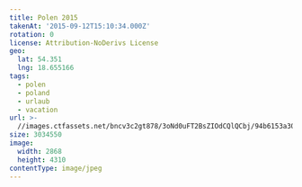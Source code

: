 ```yaml
---
title: Polen 2015
takenAt: '2015-09-12T15:10:34.000Z'
rotation: 0
license: Attribution-NoDerivs License
geo:
  lat: 54.351
  lng: 18.655166
tags:
  - polen
  - poland
  - urlaub
  - vacation
url: >-
  //images.ctfassets.net/bncv3c2gt878/3oNd0uFT2BsZIOdCQlQCbj/94b6153a30705457f600f30089bd09cb/polen-2015_25862720491_o
size: 3034550
image:
  width: 2868
  height: 4310
contentType: image/jpeg
---
```


